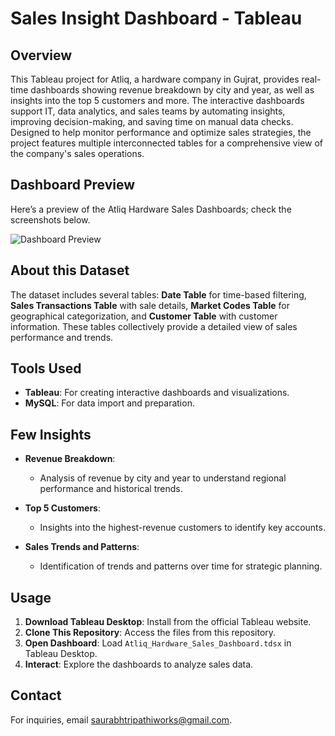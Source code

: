 # Sales Insight Dashboard - Tableau

## Overview

This Tableau project for Atliq, a hardware company in Gujrat, provides real-time dashboards showing revenue breakdown by city and year, as well as insights into the top 5 customers and more. The interactive dashboards support IT, data analytics, and sales teams by automating insights, improving decision-making, and saving time on manual data checks. Designed to help monitor performance and optimize sales strategies, the project features multiple interconnected tables for a comprehensive view of the company's sales operations.

## Dashboard Preview

Here’s a preview of the Atliq Hardware Sales Dashboards; check the screenshots below.

![Dashboard Preview](path_to_dashboard_screenshot)  <!-- Replace with actual path or URL to your dashboard screenshot -->

## About this Dataset

The dataset includes several tables: **Date Table** for time-based filtering, **Sales Transactions Table** with sale details, **Market Codes Table** for geographical categorization, and **Customer Table** with customer information. These tables collectively provide a detailed view of sales performance and trends.

## Tools Used

- **Tableau**: For creating interactive dashboards and visualizations.
- **MySQL**: For data import and preparation.

## Few Insights

- **Revenue Breakdown**:
  - Analysis of revenue by city and year to understand regional performance and historical trends.

- **Top 5 Customers**:
  - Insights into the highest-revenue customers to identify key accounts.

- **Sales Trends and Patterns**:
  - Identification of trends and patterns over time for strategic planning.

## Usage

1. **Download Tableau Desktop**: Install from the official Tableau website.
2. **Clone This Repository**: Access the files from this repository.
3. **Open Dashboard**: Load `Atliq_Hardware_Sales_Dashboard.tdsx` in Tableau Desktop.
4. **Interact**: Explore the dashboards to analyze sales data.

## Contact

For inquiries, email [saurabhtripathiworks@gmail.com](mailto:saurabhtripathiworks@gmail.com).
